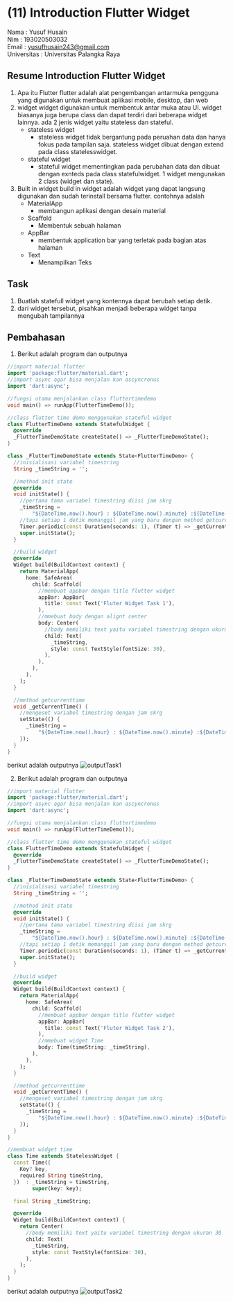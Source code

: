 # (11) Introduction Flutter Widget

Nama : Yusuf Husain <br>
Nim : 193020503032 <br>
Email : yusufhusain243@gmail.com <br>
Universitas : Universitas Palangka Raya

## Resume Introduction Flutter Widget

1. Apa itu Flutter
   flutter adalah alat pengembangan antarmuka pengguna yang digunakan untuk membuat aplikasi mobile, desktop, dan web
2. widget
   widget digunakan untuk membentuk antar muka atau UI. widget biasanya juga berupa class dan dapat terdiri dari beberapa widget lainnya. ada 2 jenis widget yaitu stateless dan stateful.
   - stateless widget
     - stateless widget tidak bergantung pada peruahan data dan hanya fokus pada tampilan saja. stateless widget dibuat dengan extend pada class statelesswidget.
   - stateful widget
     - stateful widget mementingkan pada perubahan data dan dibuat dengan exnteds pada class statefulwidget. 1 widget mengunakan 2 class (widget dan state).
3. Built in widget
   build in widget adalah widget yang dapat langsung digunakan dan sudah terinstall bersama flutter. contohnya adalah
   - MaterialApp
     - membangun aplikasi dengan desain material
   - Scaffold
     - Membentuk sebuah halaman
   - AppBar
     - membentuk application bar yang terletak pada bagian atas halaman
   - Text
     - Menampilkan Teks

## Task

1. Buatlah statefull widget yang kontennya dapat berubah setiap detik.
2. dari widget tersebut, pisahkan menjadi beberapa widget tanpa mengubah tampilannya

## Pembahasan

1. Berikut adalah program dan outputnya

```dart
//import material flutter
import 'package:flutter/material.dart';
//import async agar bisa menjalan kan ascyncronus
import 'dart:async';

//fungsi utama menjalankan class fluttertimedemo
void main() => runApp(FlutterTimeDemo());

//class flutter time demo menggunakan stateful widget
class FlutterTimeDemo extends StatefulWidget {
  @override
  _FlutterTimeDemoState createState() => _FlutterTimeDemoState();
}

class _FlutterTimeDemoState extends State<FlutterTimeDemo> {
  //inisialisasi variabel timestring
  String _timeString = '';

  //method init state
  @override
  void initState() {
    //pertama tama variabel timestring diisi jam skrg
    _timeString =
        "${DateTime.now().hour} : ${DateTime.now().minute} :${DateTime.now().second}";
    //tapi setiap 1 detik memanggil jam yang baru dengan method getcurrenttime
    Timer.periodic(const Duration(seconds: 1), (Timer t) => _getCurrentTime());
    super.initState();
  }

  //build widget
  @override
  Widget build(BuildContext context) {
    return MaterialApp(
      home: SafeArea(
        child: Scaffold(
          //membuat appbar dengan title flutter widget
          appBar: AppBar(
            title: const Text('Fluter Widget Task 1'),
          ),
          //mmebuat body dengan alignt center
          body: Center(
            //body memiliki text yaitu variabel timestring dengan ukuran 30
            child: Text(
              _timeString,
              style: const TextStyle(fontSize: 30),
            ),
          ),
        ),
      ),
    );
  }

  //method getcurrenttime
  void _getCurrentTime() {
    //mengeset variabel timestring dengan jam skrg
    setState(() {
      _timeString =
          "${DateTime.now().hour} : ${DateTime.now().minute} :${DateTime.now().second}";
    });
  }
}

```
berikut adalah outputnya
![outputTask1](https://user-images.githubusercontent.com/74952343/157823437-a58c9a4b-01a4-47bc-b8c7-852805ddd1ce.jpeg)


2. Berikut adalah program dan outputnya

```dart
//import material flutter
import 'package:flutter/material.dart';
//import async agar bisa menjalan kan ascyncronus
import 'dart:async';

//fungsi utama menjalankan class fluttertimedemo
void main() => runApp(FlutterTimeDemo());

//class flutter time demo menggunakan stateful widget
class FlutterTimeDemo extends StatefulWidget {
  @override
  _FlutterTimeDemoState createState() => _FlutterTimeDemoState();
}

class _FlutterTimeDemoState extends State<FlutterTimeDemo> {
  //inisialisasi variabel timestring
  String _timeString = '';

  //method init state
  @override
  void initState() {
    //pertama tama variabel timestring diisi jam skrg
    _timeString =
        "${DateTime.now().hour} : ${DateTime.now().minute} :${DateTime.now().second}";
    //tapi setiap 1 detik memanggil jam yang baru dengan method getcurrenttime
    Timer.periodic(const Duration(seconds: 1), (Timer t) => _getCurrentTime());
    super.initState();
  }

  //build widget
  @override
  Widget build(BuildContext context) {
    return MaterialApp(
      home: SafeArea(
        child: Scaffold(
          //membuat appbar dengan title flutter widget
          appBar: AppBar(
            title: const Text('Fluter Widget Task 2'),
          ),
          //mmebuat widget Time
          body: Time(timeString: _timeString),
        ),
      ),
    );
  }

  //method getcurrenttime
  void _getCurrentTime() {
    //mengeset variabel timestring dengan jam skrg
    setState(() {
      _timeString =
          "${DateTime.now().hour} : ${DateTime.now().minute} :${DateTime.now().second}";
    });
  }
}

//membuat widget time
class Time extends StatelessWidget {
  const Time({
    Key? key,
    required String timeString,
  })  : _timeString = timeString,
        super(key: key);

  final String _timeString;

  @override
  Widget build(BuildContext context) {
    return Center(
      //body memiliki text yaitu variabel timestring dengan ukuran 30
      child: Text(
        _timeString,
        style: const TextStyle(fontSize: 30),
      ),
    );
  }
}

```
berikut adalah outputnya
![outputTask2](https://user-images.githubusercontent.com/74952343/157823457-90ee4522-4f81-4a79-815d-2b98b681d64b.jpeg)
